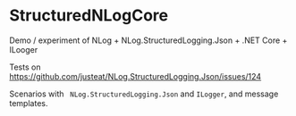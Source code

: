 # StructuredNLogCore
Demo / experiment of NLog + NLog.StructuredLogging.Json + .NET Core + ILooger

Tests on https://github.com/justeat/NLog.StructuredLogging.Json/issues/124

Scenarios with ` NLog.StructuredLogging.Json` and `ILogger`, and message templates.
